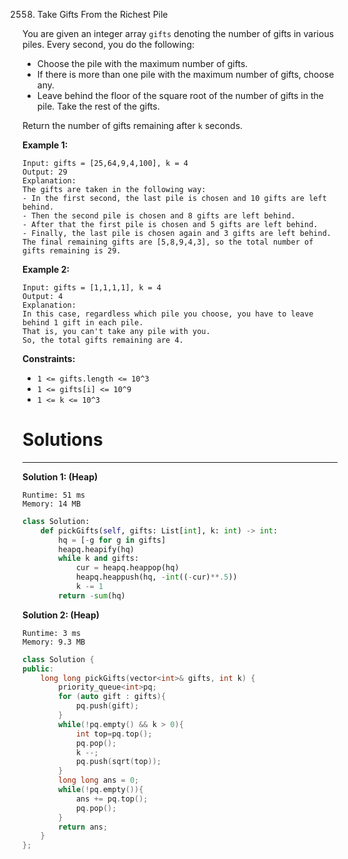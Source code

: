 2558. Take Gifts From the Richest Pile

You are given an integer array `gifts` denoting the number of gifts in various piles. Every second, you do the following:

* Choose the pile with the maximum number of gifts.
* If there is more than one pile with the maximum number of gifts, choose any.
* Leave behind the floor of the square root of the number of gifts in the pile. Take the rest of the gifts.

Return the number of gifts remaining after `k` seconds.

 

**Example 1:**
```
Input: gifts = [25,64,9,4,100], k = 4
Output: 29
Explanation: 
The gifts are taken in the following way:
- In the first second, the last pile is chosen and 10 gifts are left behind.
- Then the second pile is chosen and 8 gifts are left behind.
- After that the first pile is chosen and 5 gifts are left behind.
- Finally, the last pile is chosen again and 3 gifts are left behind.
The final remaining gifts are [5,8,9,4,3], so the total number of gifts remaining is 29.
```

**Example 2:**
```
Input: gifts = [1,1,1,1], k = 4
Output: 4
Explanation: 
In this case, regardless which pile you choose, you have to leave behind 1 gift in each pile. 
That is, you can't take any pile with you. 
So, the total gifts remaining are 4.
```

**Constraints:**

* `1 <= gifts.length <= 10^3`
* `1 <= gifts[i] <= 10^9`
* `1 <= k <= 10^3`

# Solutions
---
**Solution 1: (Heap)**
```
Runtime: 51 ms
Memory: 14 MB
```
```python
class Solution:
    def pickGifts(self, gifts: List[int], k: int) -> int:
        hq = [-g for g in gifts]
        heapq.heapify(hq)
        while k and gifts:
            cur = heapq.heappop(hq)
            heapq.heappush(hq, -int((-cur)**.5))
            k -= 1
        return -sum(hq)
```

**Solution 2: (Heap)**
```
Runtime: 3 ms
Memory: 9.3 MB
```
```c++
class Solution {
public:
    long long pickGifts(vector<int>& gifts, int k) {
        priority_queue<int>pq;
        for (auto gift : gifts){
            pq.push(gift);
        }
        while(!pq.empty() && k > 0){
            int top=pq.top();
            pq.pop();
            k --;
            pq.push(sqrt(top));
        }
        long long ans = 0;
        while(!pq.empty()){
            ans += pq.top();
            pq.pop();
        }
        return ans;
    }
};
```
